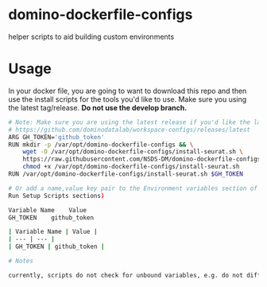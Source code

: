 # domino-dockerfile-configs
helper scripts to aid building custom environments


# Usage

In your docker file, you are going to want to download this repo and then use the install scripts for the tools you'd like to use.
Make sure you using the latest tag/release. **Do not use the develop branch.**
```bash
# Note: Make sure you are using the latest release if you'd like the latest version of the workspaces
# https://github.com/dominodatalab/workspace-configs/releases/latest
ARG GH_TOKEN='github_token'
RUN mkdir -p /var/opt/domino-dockerfile-configs && \
    wget -O /var/opt/domino-dockerfile-configs/install-seurat.sh \
    https://raw.githubusercontent.com/NSDS-DM/domino-dockerfile-configs/main/single-cell/install-seurat.sh && \
    chmod +x /var/opt/domino-dockerfile-configs/install-seurat.sh
RUN /var/opt/domino-dockerfile-configs/install-seurat.sh $GH_TOKEN

# Or add a name,value key pair to the Environment variables section of environment definition (below Dockerfile Instruction, Pluggable Workspace Tools and 
Run Setup Scripts sections)

Variable Name    Value
GH_TOKEN    github_token

| Variable Name | Value |
| --- | --- |
| GH_TOKEN | github_token |

# Notes

currently, scripts do not check for unbound variables, e.g. do not differentiate between ./install.sh and ./install.sh <var1> <var2>
